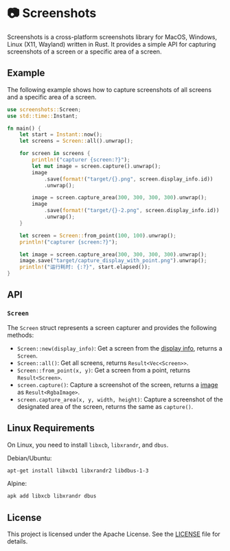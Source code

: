 # 📷 Screenshots

Screenshots is a cross-platform screenshots library for MacOS, Windows, Linux (X11, Wayland) written in Rust. It provides a simple API for capturing screenshots of a screen or a specific area of a screen.

## Example

The following example shows how to capture screenshots of all screens and a specific area of a screen.

```rust
use screenshots::Screen;
use std::time::Instant;

fn main() {
    let start = Instant::now();
    let screens = Screen::all().unwrap();

    for screen in screens {
        println!("capturer {screen:?}");
        let mut image = screen.capture().unwrap();
        image
            .save(format!("target/{}.png", screen.display_info.id))
            .unwrap();

        image = screen.capture_area(300, 300, 300, 300).unwrap();
        image
            .save(format!("target/{}-2.png", screen.display_info.id))
            .unwrap();
    }

    let screen = Screen::from_point(100, 100).unwrap();
    println!("capturer {screen:?}");

    let image = screen.capture_area(300, 300, 300, 300).unwrap();
    image.save("target/capture_display_with_point.png").unwrap();
    println!("运行耗时: {:?}", start.elapsed());
}
```

## API

### `Screen`

The `Screen` struct represents a screen capturer and provides the following methods:

-   `Screen::new(display_info)`: Get a screen from the [display info](https://docs.rs/display-info/latest/display_info/struct.DisplayInfo.html), returns a `Screen`.
-   `Screen::all()`: Get all screens, returns `Result<Vec<Screen>>`.
-   `Screen::from_point(x, y)`: Get a screen from a point, returns `Result<Screen>`.
-   `screen.capture()`: Capture a screenshot of the screen, returns a [image](https://docs.rs/image/latest/image/type.RgbaImage.html) as `Result<RgbaImage>`.
-   `screen.capture_area(x, y, width, height)`: Capture a screenshot of the designated area of the screen, returns the same as `capture()`.

## Linux Requirements

On Linux, you need to install `libxcb`, `libxrandr`, and `dbus`.

Debian/Ubuntu:

```sh
apt-get install libxcb1 libxrandr2 libdbus-1-3
```

Alpine:

```sh
apk add libxcb libxrandr dbus
```

## License

This project is licensed under the Apache License. See the [LICENSE](LICENSE) file for details.
